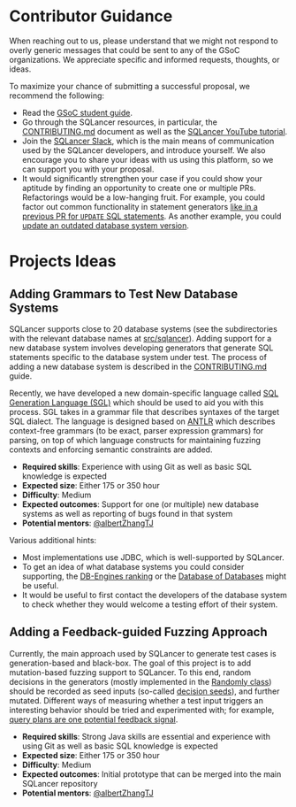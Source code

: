 # Contributor Guidance

When reaching out to us, please understand that we might not respond to overly generic messages that could be sent to any of the GSoC organizations. We appreciate specific and informed requests, thoughts, or ideas.

To maximize your chance of submitting a successful proposal, we recommend the following:
* Read the [GSoC student guide](https://google.github.io/gsocguides/student/).
* Go through the SQLancer resources, in particular, the [CONTRIBUTING.md](https://github.com/sqlancer/sqlancer/blob/master/CONTRIBUTING.md) document as well as the [SQLancer YouTube tutorial](https://www.youtube.com/playlist?list=PLm7ofmclym1E2LwBeSer_AAhzBSxBYDci).
* Join the [SQLancer Slack](https://join.slack.com/t/sqlancer/shared_invite/zt-eozrcao4-ieG29w1LNaBDMF7OB_~ACg), which is the main means of communication used by the SQLancer developers, and introduce yourself. We also encourage you to share your ideas with us using this platform, so we can support you with your proposal.
* It would significantly strengthen your case if you could show your aptitude by finding an opportunity to create one or multiple PRs. Refactorings would be a low-hanging fruit. For example, you could factor out common functionality in statement generators [like in a previous PR for `UPDATE` SQL statements](https://github.com/sqlancer/sqlancer/pull/662). As another example, you could [update an outdated database system version](https://github.com/sqlancer/sqlancer/blob/main/README.md#faq).

# Projects Ideas

## Adding Grammars to Test New Database Systems

SQLancer supports close to 20 database systems (see the subdirectories with the relevant database names at [src/sqlancer](https://github.com/sqlancer/sqlancer/tree/master/src/sqlancer)). Adding support for a new database system involves developing generators that generate SQL statements specific to the database system under test. The process of adding a new database system is described in the [CONTRIBUTING.md](https://github.com/sqlancer/sqlancer/blob/master/CONTRIBUTING.md#implementing-support-for-a-new-dbms) guide.

Recently, we have developed a new domain-specific language called [SQL Generation Language (SGL)](https://github.com/albertZhangTJ/sqlancer-lancerfuzz/tree/grammar_optimization/src/lancerfuzz) which should be used to aid you with this process. SGL takes in a grammar file that describes syntaxes of the target SQL dialect. The language is designed based on [ANTLR](antlr.org) which describes context-free grammars (to be exact, parser expression grammars) for parsing, on top of which language constructs for maintaining fuzzing contexts and enforcing semantic constraints are added. 

* **Required skills**: Experience with using Git as well as basic SQL knowledge is expected
* **Expected size**: Either 175 or 350 hour
* **Difficulty**: Medium
* **Expected outcomes**: Support for one (or multiple) new database systems as well as reporting of bugs found in that system
* **Potential mentors**: [@albertZhangTJ](https://github.com/albertZhangTJ)

Various additional hints:

* Most implementations use JDBC, which is well-supported by SQLancer.
* To get an idea of what database systems you could consider supporting, the [DB-Engines ranking](https://db-engines.com/en/ranking/relational+dbms) or the [Database of Databases](https://dbdb.io/) might be useful.
* It would be useful to first contact the developers of the database system to check whether they would welcome a testing effort of their system.
## Adding a Feedback-guided Fuzzing Approach

Currently, the main approach used by SQLancer to generate test cases is generation-based and black-box. The goal of this project is to add mutation-based fuzzing support to SQLancer. To this end, random decisions in the generators (mostly implemented in the [Randomly class](https://github.com/sqlancer/sqlancer/blob/8f4966a1b67dff22951f2bf3e0a02ad301fb86f1/src/sqlancer/Randomly.java)) should be recorded as seed inputs (so-called [decision seeds](https://arxiv.org/pdf/2109.11277)), and further mutated. Different ways of measuring whether a test input triggers an interesting behavior should be tried and experimented with; for example, [query plans are one potential feedback signal](https://arxiv.org/pdf/2312.17510).

* **Required skills**: Strong Java skills are essential and experience with using Git as well as basic SQL knowledge is expected
* **Expected size**: Either 175 or 350 hour
* **Difficulty**: Medium
* **Expected outcomes**: Initial prototype that can be merged into the main SQLancer repository
* **Potential mentors**: [@albertZhangTJ](https://github.com/albertZhangTJ)
